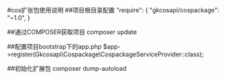 #cos扩张包使用说明
##项目根目录配置
    "require": {
        "gkcosapi/cospackage": "~1.0",
        }
        
##通过COMPOSER获取项目
        composer update
        
##配置项目bootstrap下的app.php
    $app->register(Gkcosapi\Cospackage\CospackageServiceProvider::class);

##初始化扩展包
        composer dump-autoload